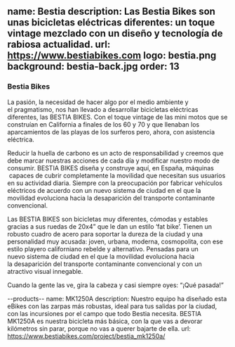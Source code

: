 name: Bestia
description: Las Bestia Bikes son unas bicicletas eléctricas diferentes: un toque vintage mezclado con un diseño y tecnología de rabiosa actualidad. 
url: https://www.bestiabikes.com
logo: bestia.png
background: bestia-back.jpg
order: 13
----
### Bestia Bikes

La pasión, la necesidad de hacer algo por el medio ambiente y el pragmatismo, nos han llevado a desarrollar bicicletas eléctricas diferentes, las BESTIA BIKES. Con el toque vintage de las mini motos que se construían en California a finales de los 60 y 70 y que llenaban los aparcamientos de las playas de los surferos pero, ahora, con asistencia eléctrica.

Reducir la huella de carbono es un acto de responsabilidad y creemos que debe marcar nuestras acciones de cada día y modificar nuestro modo de consumir. BESTIA BIKES diseña y construye aquí, en España, máquinas  capaces de cubrir completamente la movilidad que necesitan sus usuarios en su actividad diaria. Siempre con la preocupación por fabricar vehículos eléctricos de acuerdo con un nuevo sistema de ciudad en el que la movilidad evoluciona hacia la desaparición del transporte contaminante convencional. 

Las BESTIA BIKES son bicicletas muy diferentes, cómodas y estables gracias a sus ruedas de 20x4” que le dan un estilo ‘fat bike’. Tienen un robusto cuadro de acero para soportar la dureza de la ciudad y una personalidad muy acusada: joven, urbana, moderna, cosmopolita, con ese estilo playero californiano rebelde y alternativo. Pensadas para un nuevo sistema de ciudad en el que la movilidad evoluciona hacia la desaparición del transporte contaminante convencional y con un atractivo visual innegable.

Cuando la gente las ve, gira la cabeza y casi siempre oyes: “¡Qué pasada!”

--products--
name: MK1250A
description: Nuestro equipo ha diseñado esta eBikes con las zarpas más robustas, ideal para tus salidas por la ciudad, con las incursiones por el campo que todo Bestia necesita. BESTIA MK1250A es nuestra bicicleta más básica, con la que vas a devorar kilómetros sin parar, porque no vas a querer bajarte de ella.
url: https://www.bestiabikes.com/project/bestia_mk1250a/
